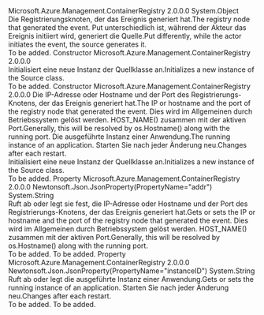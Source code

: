 <Type Name="Source" FullName="Microsoft.Azure.Management.ContainerRegistry.Models.Source">
  <TypeSignature Language="C#" Value="public class Source" />
  <TypeSignature Language="ILAsm" Value=".class public auto ansi beforefieldinit Source extends System.Object" />
  <TypeSignature Language="DocId" Value="T:Microsoft.Azure.Management.ContainerRegistry.Models.Source" />
  <TypeSignature Language="VB.NET" Value="Public Class Source" />
  <TypeSignature Language="F#" Value="type Source = class" />
  <AssemblyInfo>
    <AssemblyName>Microsoft.Azure.Management.ContainerRegistry</AssemblyName>
    <AssemblyVersion>2.0.0.0</AssemblyVersion>
  </AssemblyInfo>
  <Base>
    <BaseTypeName>System.Object</BaseTypeName>
  </Base>
  <Interfaces />
  <Docs>
    <summary>
            <span data-ttu-id="c5782-101">Die Registrierungsknoten, der das Ereignis generiert hat.</span><span class="sxs-lookup"><span data-stu-id="c5782-101">The registry node that generated the event.</span></span> <span data-ttu-id="c5782-102">Put unterschiedlich ist, während der Akteur das Ereignis initiiert wird, generiert die Quelle.</span><span class="sxs-lookup"><span data-stu-id="c5782-102">Put differently, while the actor initiates the event, the source generates it.</span></span>
            </summary>
    <remarks>To be added.</remarks>
  </Docs>
  <Members>
    <Member MemberName=".ctor">
      <MemberSignature Language="C#" Value="public Source ();" />
      <MemberSignature Language="ILAsm" Value=".method public hidebysig specialname rtspecialname instance void .ctor() cil managed" />
      <MemberSignature Language="DocId" Value="M:Microsoft.Azure.Management.ContainerRegistry.Models.Source.#ctor" />
      <MemberSignature Language="VB.NET" Value="Public Sub New ()" />
      <MemberType>Constructor</MemberType>
      <AssemblyInfo>
        <AssemblyName>Microsoft.Azure.Management.ContainerRegistry</AssemblyName>
        <AssemblyVersion>2.0.0.0</AssemblyVersion>
      </AssemblyInfo>
      <Parameters />
      <Docs>
        <summary>
            <span data-ttu-id="c5782-103">Initialisiert eine neue Instanz der Quellklasse an.</span><span class="sxs-lookup"><span data-stu-id="c5782-103">Initializes a new instance of the Source class.</span></span>
            </summary>
        <remarks>To be added.</remarks>
      </Docs>
    </Member>
    <Member MemberName=".ctor">
      <MemberSignature Language="C#" Value="public Source (string addr = null, string instanceID = null);" />
      <MemberSignature Language="ILAsm" Value=".method public hidebysig specialname rtspecialname instance void .ctor(string addr, string instanceID) cil managed" />
      <MemberSignature Language="DocId" Value="M:Microsoft.Azure.Management.ContainerRegistry.Models.Source.#ctor(System.String,System.String)" />
      <MemberSignature Language="VB.NET" Value="Public Sub New (Optional addr As String = null, Optional instanceID As String = null)" />
      <MemberSignature Language="F#" Value="new Microsoft.Azure.Management.ContainerRegistry.Models.Source : string * string -&gt; Microsoft.Azure.Management.ContainerRegistry.Models.Source" Usage="new Microsoft.Azure.Management.ContainerRegistry.Models.Source (addr, instanceID)" />
      <MemberType>Constructor</MemberType>
      <AssemblyInfo>
        <AssemblyName>Microsoft.Azure.Management.ContainerRegistry</AssemblyName>
        <AssemblyVersion>2.0.0.0</AssemblyVersion>
      </AssemblyInfo>
      <Parameters>
        <Parameter Name="addr" Type="System.String" />
        <Parameter Name="instanceID" Type="System.String" />
      </Parameters>
      <Docs>
        <param name="addr"><span data-ttu-id="c5782-104">Die IP-Adresse oder Hostname und der Port des Registrierungs-Knotens, der das Ereignis generiert hat.</span><span class="sxs-lookup"><span data-stu-id="c5782-104">The IP or hostname and the port of the registry node that generated the event.</span></span> <span data-ttu-id="c5782-105">Dies wird im Allgemeinen durch Betriebssystem gelöst werden. HOST_NAME() zusammen mit der aktiven Port.</span><span class="sxs-lookup"><span data-stu-id="c5782-105">Generally, this will be resolved by os.Hostname() along with the running port.</span></span></param>
        <param name="instanceID"><span data-ttu-id="c5782-106">Die ausgeführte Instanz einer Anwendung.</span><span class="sxs-lookup"><span data-stu-id="c5782-106">The running instance of an application.</span></span>
            <span data-ttu-id="c5782-107">Starten Sie nach jeder Änderung neu.</span><span class="sxs-lookup"><span data-stu-id="c5782-107">Changes after each restart.</span></span></param>
        <summary>
            <span data-ttu-id="c5782-108">Initialisiert eine neue Instanz der Quellklasse an.</span><span class="sxs-lookup"><span data-stu-id="c5782-108">Initializes a new instance of the Source class.</span></span>
            </summary>
        <remarks>To be added.</remarks>
      </Docs>
    </Member>
    <Member MemberName="Addr">
      <MemberSignature Language="C#" Value="public string Addr { get; set; }" />
      <MemberSignature Language="ILAsm" Value=".property instance string Addr" />
      <MemberSignature Language="DocId" Value="P:Microsoft.Azure.Management.ContainerRegistry.Models.Source.Addr" />
      <MemberSignature Language="VB.NET" Value="Public Property Addr As String" />
      <MemberSignature Language="F#" Value="member this.Addr : string with get, set" Usage="Microsoft.Azure.Management.ContainerRegistry.Models.Source.Addr" />
      <MemberType>Property</MemberType>
      <AssemblyInfo>
        <AssemblyName>Microsoft.Azure.Management.ContainerRegistry</AssemblyName>
        <AssemblyVersion>2.0.0.0</AssemblyVersion>
      </AssemblyInfo>
      <Attributes>
        <Attribute>
          <AttributeName>Newtonsoft.Json.JsonProperty(PropertyName="addr")</AttributeName>
        </Attribute>
      </Attributes>
      <ReturnValue>
        <ReturnType>System.String</ReturnType>
      </ReturnValue>
      <Docs>
        <summary>
            <span data-ttu-id="c5782-109">Ruft ab oder legt sie fest, die IP-Adresse oder Hostname und der Port des Registrierungs-Knotens, der das Ereignis generiert hat.</span><span class="sxs-lookup"><span data-stu-id="c5782-109">Gets or sets the IP or hostname and the port of the registry node that generated the event.</span></span> <span data-ttu-id="c5782-110">Dies wird im Allgemeinen durch Betriebssystem gelöst werden. HOST_NAME() zusammen mit der aktiven Port.</span><span class="sxs-lookup"><span data-stu-id="c5782-110">Generally, this will be resolved by os.Hostname() along with the running port.</span></span>
            </summary>
        <value>To be added.</value>
        <remarks>To be added.</remarks>
      </Docs>
    </Member>
    <Member MemberName="InstanceID">
      <MemberSignature Language="C#" Value="public string InstanceID { get; set; }" />
      <MemberSignature Language="ILAsm" Value=".property instance string InstanceID" />
      <MemberSignature Language="DocId" Value="P:Microsoft.Azure.Management.ContainerRegistry.Models.Source.InstanceID" />
      <MemberSignature Language="VB.NET" Value="Public Property InstanceID As String" />
      <MemberSignature Language="F#" Value="member this.InstanceID : string with get, set" Usage="Microsoft.Azure.Management.ContainerRegistry.Models.Source.InstanceID" />
      <MemberType>Property</MemberType>
      <AssemblyInfo>
        <AssemblyName>Microsoft.Azure.Management.ContainerRegistry</AssemblyName>
        <AssemblyVersion>2.0.0.0</AssemblyVersion>
      </AssemblyInfo>
      <Attributes>
        <Attribute>
          <AttributeName>Newtonsoft.Json.JsonProperty(PropertyName="instanceID")</AttributeName>
        </Attribute>
      </Attributes>
      <ReturnValue>
        <ReturnType>System.String</ReturnType>
      </ReturnValue>
      <Docs>
        <summary>
            <span data-ttu-id="c5782-111">Ruft ab oder legt die ausgeführte Instanz einer Anwendung.</span><span class="sxs-lookup"><span data-stu-id="c5782-111">Gets or sets the running instance of an application.</span></span> <span data-ttu-id="c5782-112">Starten Sie nach jeder Änderung neu.</span><span class="sxs-lookup"><span data-stu-id="c5782-112">Changes after each restart.</span></span>
            </summary>
        <value>To be added.</value>
        <remarks>To be added.</remarks>
      </Docs>
    </Member>
  </Members>
</Type>